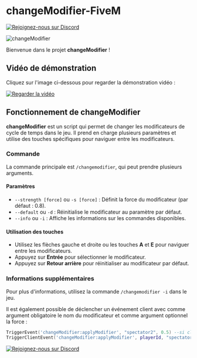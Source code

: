 # changeModifier-FiveM
[![Rejoignez-nous sur Discord](https://img.shields.io/badge/Discord-Rejoignez%20notre%20serveur-7289DA?style=for-the-badge&logo=discord)](https://discord.gg/cdtdMUQ3DD)

![changeModifier](https://i.ibb.co/8YG0FKg/image.png)

Bienvenue dans le projet **changeModifier** !

## Vidéo de démonstration

Cliquez sur l'image ci-dessous pour regarder la démonstration vidéo :

[![Regarder la vidéo](https://img.youtube.com/vi/AK1B8uVI6IY/0.jpg)](https://www.youtube.com/watch?v=AK1B8uVI6IY)

## Fonctionnement de changeModifier

**changeModifier** est un script qui permet de changer les modificateurs de cycle de temps dans le jeu. Il prend en charge plusieurs paramètres et utilise des touches spécifiques pour naviguer entre les modificateurs.

### Commande

La commande principale est `/changemodifier`, qui peut prendre plusieurs arguments.

#### Paramètres

- `--strength [force]` ou `-s [force]` : Définit la force du modificateur (par défaut : 0.8).
- `--default` ou `-d` : Réinitialise le modificateur au paramètre par défaut.
- `--info` ou `-i` : Affiche les informations sur les commandes disponibles.

#### Utilisation des touches

- Utilisez les flèches gauche et droite ou les touches **A** et **E** pour naviguer entre les modificateurs.
- Appuyez sur **Entrée** pour sélectionner le modificateur.
- Appuyez sur **Retour arrière** pour réinitialiser au modificateur par défaut.

### Informations supplémentaires

Pour plus d'informations, utilisez la commande `/changemodifier -i` dans le jeu.

Il est également possible de déclencher un événement client avec comme argument obligatoire le nom du modificateur et comme argument optionnel la force :

```lua
TriggerEvent('changeModifier:applyModifier', "spectator2", 0.5) --si client
TriggerClientEvent('changeModifier:applyModifier', playerId, "spectator2", 0.5) --si depuis serveur
```

[![Rejoignez-nous sur Discord](https://img.shields.io/badge/Discord-Rejoignez%20notre%20serveur-7289DA?style=for-the-badge&logo=discord)](https://discord.gg/cdtdMUQ3DD)
